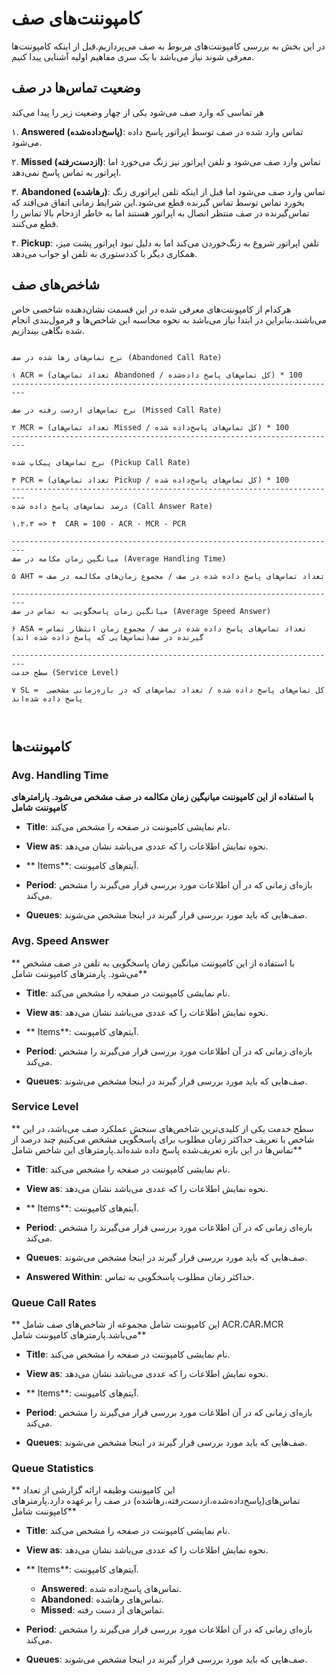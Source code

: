 
# کامپوننت‌های صف

در این بخش به بررسی کامپوننت‌های مربوط به صف می‌پردازیم.قبل از اینکه کامپوننت‌ها معرفی شوند نیاز می‌باشد با یک سری مفاهیم اولیه آشنایی پیدا کنیم.


## وضعیت تماس‌ها در صف
هر تماسی که وارد صف می‌شود یکی از چهار وضعیت زیر را پیدا می‌کند

۱. **Answered (پاسخ‌داده‌شده)**: تماس وارد شده در صف توسط اپراتور پاسخ داده می‌شود.

۲. **Missed (از‌دست‌رفته)**: تماس وارد صف می‌شود و تلفن اپراتور نیز زنگ می‌خورد اما اپراتور به تماس پاسخ نمی‌دهد.

۳. **Abandoned (رها‌شده)**: تماس وارد صف می‌شود اما قبل از اینکه تلفن اپراتوری زنگ بخورد تماس توسط تماس گیرنده قطع می‌شود.این شرایط زمانی اتفاق می‌افتد که تماس‌گیرنده در صف منتظر اتصال به اپراتور هستند اما به خاطر ازدحام بالا تماس را قطع می‌کنند.

۴. **Pickup**: تلفن اپراتور شروع به زنگ‌خوردن می‌کند اما به دلیل نبود اپراتور پشت میز، همکاری دیگر با کد‌دستوری به تلفن او جواب می‌دهد.

## شاخص‌های صف

هرکدام از کامپوننت‌های معرفی شده در این قسمت نشان‌دهنده شاخصی خاص می‌باشند،بنابراین در ابتدا نیاز می‌باشد به نحوه محاسبه این شاخص‌ها و فرمول‌بندی انجام شده نگاهی بیندازیم.

```shell

نرخ تماس‌های رها شده در صف (Abandoned Call Rate)

۱ ACR = (تعداد تماس‌های Abandoned / کل تماس‌های پاسخ داده‌شده) * 100 
-------------------------------------------------------------------------

نرخ تماس‌های ازدست رفته در صف (Missed Call Rate)

۲ MCR = (تعداد تماس‌های Missed / کل تماس‌های پاسخ‌داده شده) * 100
-------------------------------------------------------------------------

نرخ تماس‌های پیکاپ شده (Pickup Call Rate)

۳ PCR = (تعداد تماس‌های Pickup / کل تماس‌های پاسخ‌داده شده) * 100
-------------------------------------------------------------------------
درصد تماس‌های پاسخ داده شده (Call Answer Rate)

۱،۲،۳ => ۴  CAR = 100 - ACR - MCR - PCR

-------------------------------------------------------------------------
میانگین زمان مکامه در صف (Average Handling Time)

۵ AHT = تعداد‌ تماس‌های پاسخ داده شده در صف / مجموع زمان‌های مکالمه در صف 

-------------------------------------------------------------------------
میانگین زمان پاسخگویی به تماس در صف (Average Speed Answer)

۶ ASA = تعداد‌ تماس‌های پاسخ داده شده در صف / مجموع زمان انتظار تماس گیرنده در صف(تماس‌هایی که پاسخ داده شده اند)

-------------------------------------------------------------------------
سطح خدمت (Service Level)

۷ SL =  کل تماس‌های پاسخ داده شده / تعداد تماس‌های که در بازه‌زمانی مشخصی پاسخ داده شده‌اند



```



## کامپوننت‌ها

### Avg. Handling Time

**با استفاده از این کامپوننت میانیگین زمان مکالمه در صف مشخص می‌شود. پارامترهای کامپوننت شامل**


- **Title**: نام نمایشی کامپوننت در صفحه را مشخص می‌کند.

- **View as**: نحوه نمایش اطلاعات را که عددی می‌باشد نشان می‌دهد.

- ** Items**: آیتم‌های کامپوننت.

- **Period**: بازه‌ای زمانی که در آن اطلاعات مورد بررسی قرار می‌گیرند را مشخص می‌کند.

- **Queues**: صف‌هایی که باید مورد بررسی قرار گیرند در اینجا مشخص می‌شوند.



### Avg. Speed Answer

** با استفاده از این کامپوننت میانگین زمان پاسخگویی به تلفن در صف مشخص می‌شود. پارمترهای کامپوننت شامل**

- **Title**: نام نمایشی کامپوننت در صفحه را مشخص می‌کند.

- **View as**: نحوه نمایش اطلاعات را که عددی می‌باشد نشان می‌دهد.

- ** Items**: آیتم‌های کامپوننت.

- **Period**: بازه‌ای زمانی که در آن اطلاعات مورد بررسی قرار می‌گیرند را مشخص می‌کند.

- **Queues**: صف‌هایی که باید مورد بررسی قرار گیرند در اینجا مشخص می‌شوند.


### Service Level

** سطح خدمت یکی از کلیدی‌ترین شاخص‌های سنجش عملکرد صف می‌باشد، در این شاخص با تعریف حداکثر زمان مطلوب برای پاسخگویی مشخص می‌کنیم چند درصد از تماس‌ها در این بازه تعریف‌شده پاسخ داده شده‌اند.پارمترهای این شاخص شامل**

- **Title**: نام نمایشی کامپوننت در صفحه را مشخص می‌کند.

- **View as**: نحوه نمایش اطلاعات را که عددی می‌باشد نشان می‌دهد.

- ** Items**: آیتم‌های کامپوننت.

- **Period**: بازه‌ای زمانی که در آن اطلاعات مورد بررسی قرار می‌گیرند را مشخص می‌کند.

- **Queues**: صف‌هایی که باید مورد بررسی قرار گیرند در اینجا مشخص می‌شوند.

- **Answered Within**: حداکثر زمان مطلوب پاسخگویی به تماس.


### Queue Call Rates

** این کامپوننت شامل مجموعه از شاخص‌های صف شامل ACR،CAR،MCR می‌باشد.پارمترهای کامپوننت شامل**

- **Title**: نام نمایشی کامپوننت در صفحه را مشخص می‌کند.

- **View as**: نحوه نمایش اطلاعات را که عددی می‌باشد نشان می‌دهد.

- ** Items**: آیتم‌های کامپوننت.

- **Period**: بازه‌ای زمانی که در آن اطلاعات مورد بررسی قرار می‌گیرند را مشخص می‌کند.

- **Queues**: صف‌هایی که باید مورد بررسی قرار گیرند در اینجا مشخص می‌شوند.



### Queue Statistics

** این کامپوننت وظیفه ارائه گزارشی از تعداد تماس‌های(پاسخ‌داده‌شده،ازدست‌رفته،رهاشده) در صف را برعهده دارد.پارمترهای کامپوننت شامل**

- **Title**: نام نمایشی کامپوننت در صفحه را مشخص می‌کند.

- **View as**: نحوه نمایش اطلاعات را که عددی می‌باشد نشان می‌دهد.

- ** Items**: آیتم‌های کامپوننت.
	- **Answered**: تماس‌های پاسخ‌داده شده.
	- **Abandoned**: تماس‌های رهاشده.
	- **Missed**: تماس‌های از دست رفته.

- **Period**: بازه‌ای زمانی که در آن اطلاعات مورد بررسی قرار می‌گیرند را مشخص می‌کند.

- **Queues**: صف‌هایی که باید مورد بررسی قرار گیرند در اینجا مشخص می‌شوند.














